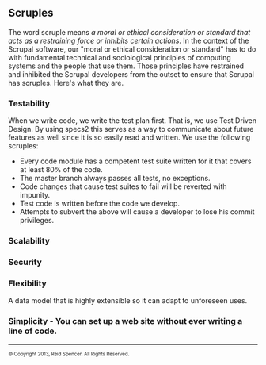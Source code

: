 ## Scruples
The word scruple means *a moral or ethical consideration or standard that acts as a restraining force or inhibits
certain actions*. In the context of the Scrupal software, our "moral or ethical consideration or standard" has to do
with fundamental technical and sociological principles of computing systems and the people that use them. Those
principles have restrained and inhibited the Scrupal developers from the outset to ensure that
Scrupal has scruples. Here's what they are.

### Testability
When we write code, we write the test plan first. That is, we use Test Driven Design. By using specs2 this serves as
a way to communicate about future features as well since it is so easily read and written. We use the following
scruples:
* Every code module has a competent test suite written for it that covers at least 80% of the code.
* The master branch always passes all tests, no exceptions.
* Code changes that cause test suites to fail will be reverted with impunity.
* Test code is written before the code we develop.
* Attempts to subvert the above will cause a developer to lose his commit privileges.


### Scalability

### Security

### Flexibility
A data model that is highly extensible so it can adapt to unforeseen uses.

### Simplicity - You can set up a web site without ever writing a line of code.

- - -
<sub><sup>&copy; Copyright 2013, Reid Spencer. All Rights Reserved.</sup></sub>

